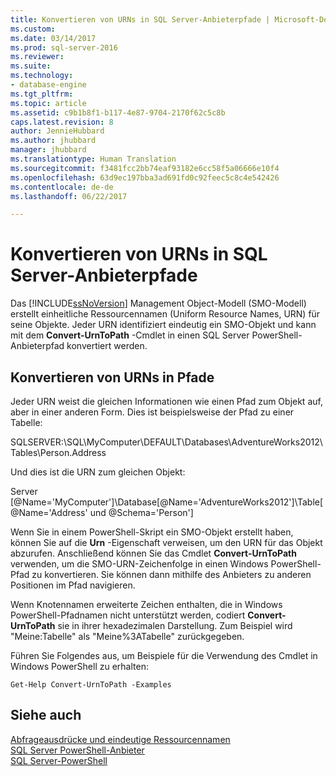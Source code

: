 ```yaml
---
title: Konvertieren von URNs in SQL Server-Anbieterpfade | Microsoft-Dokumentation
ms.custom: 
ms.date: 03/14/2017
ms.prod: sql-server-2016
ms.reviewer: 
ms.suite: 
ms.technology:
- database-engine
ms.tgt_pltfrm: 
ms.topic: article
ms.assetid: c9b1b8f1-b117-4e87-9704-2170f62c5c8b
caps.latest.revision: 8
author: JennieHubbard
ms.author: jhubbard
manager: jhubbard
ms.translationtype: Human Translation
ms.sourcegitcommit: f3481fcc2bb74eaf93182e6cc58f5a06666e10f4
ms.openlocfilehash: 63d9ec197bba3ad691fd0c92feec5c8c4e542426
ms.contentlocale: de-de
ms.lasthandoff: 06/22/2017

---
```

# <a name="convert-urns-to-sql-server-provider-paths"></a>Konvertieren von URNs in SQL Server-Anbieterpfade
  Das [!INCLUDE[ssNoVersion](../../includes/ssnoversion-md.md)] Management Object-Modell (SMO-Modell) erstellt einheitliche Ressourcennamen (Uniform Resource Names, URN) für seine Objekte. Jeder URN identifiziert eindeutig ein SMO-Objekt und kann mit dem **Convert-UrnToPath** -Cmdlet in einen SQL Server PowerShell-Anbieterpfad konvertiert werden.  
  
## <a name="converting-urns-to-paths"></a>Konvertieren von URNs in Pfade  
 Jeder URN weist die gleichen Informationen wie einen Pfad zum Objekt auf, aber in einer anderen Form. Dies ist beispielsweise der Pfad zu einer Tabelle:  
  
 SQLSERVER:\SQL\MyComputer\DEFAULT\Databases\AdventureWorks2012\Tables\Person.Address  
  
 Und dies ist die URN zum gleichen Objekt:  
  
 Server [@Name='MyComputer']\Database[@Name='AdventureWorks2012']\Table[@Name='Address' und @Schema='Person']  
  
 Wenn Sie in einem PowerShell-Skript ein SMO-Objekt erstellt haben, können Sie auf die **Urn** -Eigenschaft verweisen, um den URN für das Objekt abzurufen. Anschließend können Sie das Cmdlet **Convert-UrnToPath** verwenden, um die SMO-URN-Zeichenfolge in einen Windows PowerShell-Pfad zu konvertieren. Sie können dann mithilfe des Anbieters zu anderen Positionen im Pfad navigieren.  
  
 Wenn Knotennamen erweiterte Zeichen enthalten, die in Windows PowerShell-Pfadnamen nicht unterstützt werden, codiert **Convert-UrnToPath** sie in ihrer hexadezimalen Darstellung. Zum Beispiel wird "Meine:Tabelle" als "Meine%3ATabelle" zurückgegeben.  
  
 Führen Sie Folgendes aus, um Beispiele für die Verwendung des Cmdlet in Windows PowerShell zu erhalten:  
  
```  
Get-Help Convert-UrnToPath -Examples  
```  
  
## <a name="see-also"></a>Siehe auch  
 [Abfrageausdrücke und eindeutige Ressourcennamen](../../powershell/query-expressions-and-uniform-resource-names.md)   
 [SQL Server PowerShell-Anbieter](../../relational-databases/scripting/sql-server-powershell-provider.md)   
 [SQL Server-PowerShell](../../relational-databases/scripting/sql-server-powershell.md)  
  
  
